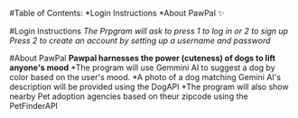 #Table of Contents:
*Login Instructions
*About PawPal :sparkles:


#Login Instructions
*The Prpgram will ask to press 1 to log in or 2 to sign up*
*Press 2 to create an account by setting up a username and password*

#About PawPal
**Pawpal harnesses the power (cuteness) of dogs to lift anyone's mood**
*The program will use Gemmini AI to suggest a dog by color based on the user's mood. 
*A photo of a dog matching Gemini AI's description will be provided using the DogAPI 
*The program will also show nearby Pet adoption agencies based on theur zipcode using the PetFinderAPI 










